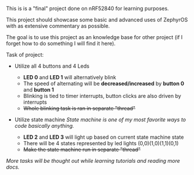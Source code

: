 This is is a "final" project done on nRF52840 for learning purposes.

This project should showcase some basic and advanced uses of ZephyrOS with as extensive commentary as possible.

The goal is to use this project as an knowledge base for other project (if I forget how to do something I will find it here).


Task of project:

-  Utilize all 4 buttons and 4 Leds
    - **LED 0** and **LED 1** will alternatively blink
    - The speed of alternating will be **decreased/increased** by **button 0** and **button 1**
    - Blinking is tied to timer interrupts, button clicks are also driven by interrupts
    - ~~Whole blinking task is ran in separate "thread"~~

- Utilize state machine
    _State machine is one of my most favorite ways to code basically anything._
    - **LED 2** and **LED 3** will light up based on current state machine state
    - There will be 4 states represented by led lights (0,0)(1,0)(1,1)(0,1)
    - ~~Make the state machine run in separate "thread"~~

_More tasks will be thought out while learning tutorials and reading more docs._

